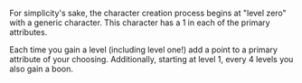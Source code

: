 For simplicity's sake, the character creation process begins at "level zero" with a generic character. This character has a 1 in each of the primary attributes.

Each time you gain a level (including level one!) add a point to a primary attribute of your choosing. Additionally, starting at level 1, every 4 levels you also gain a boon.